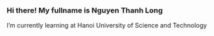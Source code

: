 ### Hi there! My fullname is Nguyen Thanh Long 
I’m currently learning at Hanoi University of Science and Technology

